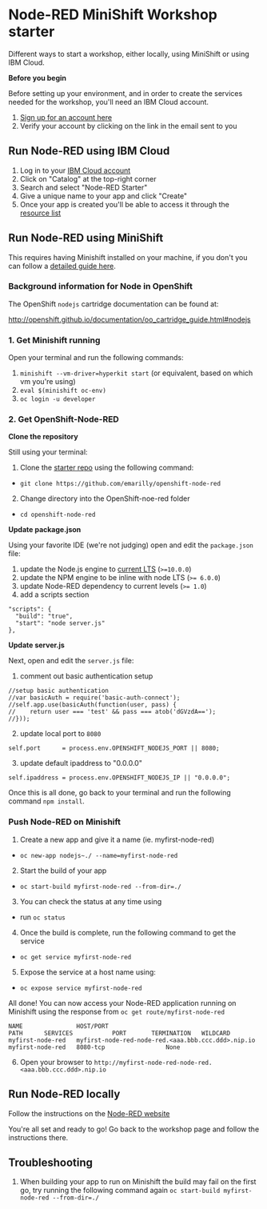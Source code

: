 # Node-RED MiniShift Workshop starter

Different ways to start a workshop, either locally, using MiniShift or using IBM Cloud.

**Before you begin**

Before setting up your environment, and in order to create the services needed for the workshop, you'll need an IBM Cloud account. 

1. [Sign up for an account here](https://cloud.ibm.com/registration)
2. Verify your account by clicking on the link in the email sent to you

## Run Node-RED using IBM Cloud

1. Log in to your [IBM Cloud account](http://cloud.ibm.com)
2. Click on "Catalog" at the top-right corner
3. Search and select "Node-RED Starter" 
4. Give a unique name to your app and click "Create"
5. Once your app is created you'll be able to access it through the [resource list](https://cloud.ibm.com/resources)

## Run Node-RED using MiniShift

This requires having Minishift installed on your machine, if you don't you can follow a [detailed guide here](https://docs.okd.io/latest/minishift/index.html).

### Background information for Node in OpenShift

The OpenShift `nodejs` cartridge documentation can be found at:

http://openshift.github.io/documentation/oo_cartridge_guide.html#nodejs

### 1. Get Minishift running

Open your terminal and run the following commands: 
1. `minishift --vm-driver=hyperkit start` (or equivalent, based on which vm you're using)
2. `eval $(minishift oc-env)` 
3. `oc login -u developer`

### 2. Get OpenShift-Node-RED

**Clone the repository**

Still using your terminal:
1. Clone the [starter repo](https://github.com/emarilly/openshift-node-red) using the following command:
- `git clone https://github.com/emarilly/openshift-node-red`
2. Change directory into the OpenShift-noe-red folder
- `cd openshift-node-red`

**Update package.json**

Using your favorite IDE (we're not judging) open and edit the `package.json` file:
1. update the Node.js engine to [current LTS](https://nodejs.org/en/download/) (`>=10.0.0`)
2. update the NPM engine to be inline with node LTS (`>= 6.0.0`)
3. update Node-RED dependency to current levels (`>= 1.0`)
4. add a scripts section
  ```
  "scripts": {
    "build": "true",
    "start": "node server.js"
  },
  ```

**Update server.js**

Next, open and edit the `server.js` file:
1. comment out basic authentication setup
  ```
  //setup basic authentication
  //var basicAuth = require('basic-auth-connect');
  //self.app.use(basicAuth(function(user, pass) {
  //    return user === 'test' && pass === atob('dGVzdA==');
  //}));
  ```
2. update local port to `8080`
  ```
  self.port      = process.env.OPENSHIFT_NODEJS_PORT || 8080;
  ```
3. update default ipaddress to "0.0.0.0"
  ```
  self.ipaddress = process.env.OPENSHIFT_NODEJS_IP || "0.0.0.0";
  ```

Once this is all done, go back to your terminal and run the following command `npm install`.

### Push Node-RED on Minishift

1. Create a new app and give it a name (ie. myfirst-node-red)
- `oc new-app nodejs~./ --name=myfirst-node-red`
2. Start the build of your app 
- `oc start-build myfirst-node-red --from-dir=./`
3. You can check the status at any time using
- run `oc status` 
4. Once the build is complete, run the following command to get the service
- `oc get service myfirst-node-red`
5. Expose the service at a host name using:
- `oc expose service myfirst-node-red`

All done! You can now access your Node-RED application running on Minishift using the response from `oc get route/myfirst-node-red`

```
NAME               HOST/PORT                                        PATH      SERVICES           PORT       TERMINATION   WILDCARD
myfirst-node-red   myfirst-node-red-node-red.<aaa.bbb.ccc.ddd>.nip.io             myfirst-node-red   8080-tcp                 None
```
6. Open your browser to ```http://myfirst-node-red-node-red.<aaa.bbb.ccc.ddd>.nip.io```

## Run Node-RED locally

Follow the instructions on the [Node-RED website](https://nodered.org/docs/getting-started/local)


You're all set and ready to go! Go back to the workshop page and follow the instructions there.



## Troubleshooting

1. When building your app to run on Minishift the build may fail on the first go, try running the following command again `oc start-build myfirst-node-red --from-dir=./`

